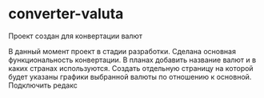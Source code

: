 # converter-valuta
Проект создан для конвертации валют

В данный момент проект в стадии разработки. Сделана основная функциональность конвертации. В планах добавить название валют и в каких странах используются. Создать отдельную страницу на которой будет указаны графики выбранной валюты по отношению к основной. Подключить редакс
